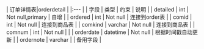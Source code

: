

| 订单详情表|orderdetail |
|:---  |
| 字段 | 类型 | 约束 | 说明 |
| detailed | int | Not null,primary | 自增 |
| ordered | int  | Not null | 连接到order表 |
| comid | int | Not null | 连接到商品表 |
| comkind | varchar | Not null | 连接到商品表 |
| comnum | int | Not null |  |
| orderdate | datetime | Not null | 根据时间戳自动更新 |
| ordernote | varchar |  | 备用字段 |



